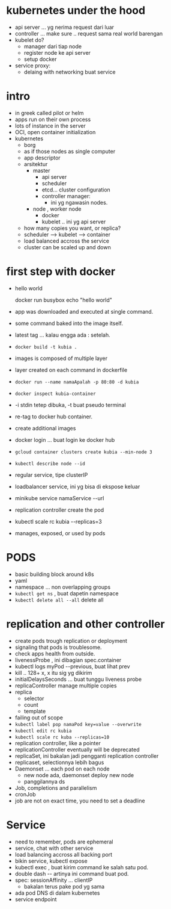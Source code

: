 # kubernetes under the hood
- api server ... yg nerima request dari luar
- controller ... make sure .. request sama real world barengan
- kubelet do?
    - manager dari tiap node
    - register node ke api server
    - setup docker
- service proxy:
    - delaing with networking buat service

# intro

- in greek called pilot or helm
- apps run on their own process
- lots of instance in the server
- OCI, open container initialization
- kubernetes
    - borg
    - as if those nodes as single computer
    - app descriptor
    - arsitektur
        - master
            - api server
            - scheduler
            - etcd... cluster configuration
            - controller manager:
                - ini yg ngawasin nodes.
        - node , worker node
            - docker
            - kubelet .. ini yg api server
    - how many copies you want, or replica?
    - scheduler --> kubelet --> container
    - load balanced accross the service
    - cluster can be scaled up and down

# first step with docker
- hello world

    docker run busybox echo "hello world"
- app was downloaded and executed at single command.
- some command baked into the image itself.
- latest tag ... kalau engga ada : setelah.
- `docker build -t kubia .`
- images is composed of multiple layer
- layer created on each command in dockerfile
- `docker run --name namaApalah -p 80:80 -d kubia`
- `docker inspect kubia-container`
- -i stdin tetep dibuka, -t buat pseudo terminal
- re-tag to docker hub container.
- create additional images
- docker login ... buat login ke docker hub
- `gcloud container clusters create kubia --min-node 3`
- `kubectl describe node --id`
- regular service, tipe clusterIP
- loadbalancer service, ini yg bisa di ekspose keluar
- minikube service namaService --url
- replication controller create the pod
- kubectl scale rc kubia --replicas=3
- manages, exposed, or used by pods

# PODS
- basic building block around k8s
- yaml
- namespace ... non overlapping groups
- `kubectl get ns` , buat dapetin namespace
- `kubectl delete all --all` delete all

# replication and other controller
- create pods trough replication or deployment
- signaling that pods is troublesome.
- check apps health from outside.
- livenessProbe , ini dibagian spec.container
- kubectl logs myPod --previous, buat lihat prev
- kill .. 128+ x, x itu sig yg dikirim
- initialDelaysSeconds ... buat tunggu liveness probe
- replicaController manage multiple copies
- replica
    - selector
    - count
    - template
- failing out of scope
- `kubectl label pop namaPod key=value --overwrite`
- `kubectl edit rc kubia`
- `kubectl scale rc kuba --replicas=10`
- replication controller, like a pointer
- replicationController eventually will be deprecated
- replicaSet, ini bakalan jadi pengganti replication controller
- replicaset, selectionnya lebih bagus
- Daemonset ... each pod on each node
    - new node ada, daemonset deploy new node
    - panggilannya ds
- Job, completions and parallelism
- cronJob
- job are not on exact time, you need to set a deadline

# Service
- need to remember, pods are ephemeral
- service, chat with other service
- load balancing accross all backing port
- bikin service, kubectl expose
- kubectl exec , buat kirim command ke salah satu pod.
- double dash -- artinya ini command buat pod.
- spec: sessionAffinity ... clientIP
    - bakalan terus pake pod yg sama
- ada pod DNS di dalam kubernetes
- service endpoint


